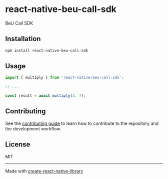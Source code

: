 # react-native-beu-call-sdk

BeU Call SDK

## Installation

```sh
npm install react-native-beu-call-sdk
```

## Usage


```js
import { multiply } from 'react-native-beu-call-sdk';

// ...

const result = await multiply(3, 7);
```


## Contributing

See the [contributing guide](CONTRIBUTING.md) to learn how to contribute to the repository and the development workflow.

## License

MIT

---

Made with [create-react-native-library](https://github.com/callstack/react-native-builder-bob)
